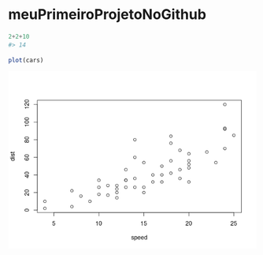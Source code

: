 
<!-- README.md is generated from README.Rmd. Please edit that file -->

# meuPrimeiroProjetoNoGithub

``` python
2+2+10
#> 14
```

``` r
plot(cars)
```

![](README_files/figure-gfm/unnamed-chunk-3-1.png)<!-- -->
